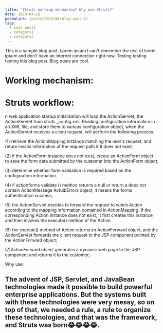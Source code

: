 ```yaml
---
title: 'Struts working mechanism? Why use Struts?'
date: 2020-04-19
permalink: /posts/2013/08/blog-post-2/
tags:
  - cool posts
  - category1
  - category2
---
```


This is a sample blog post. Lorem ipsum I can't remember the rest of lorem ipsum and don't have an internet connection right now. Testing testing testing this blog post. Blog posts are cool.

Working mechanism:
======

Struts workflow:
======

n web application startup initialization will load the ActionServlet, the ActionServlet from struts _config.xml. Reading configuration information in an XML file, and store them to various configuration object, when the ActionServlet receives a client request, will perform the following process.

(1) retrieve the ActionMapping instance matching the user's request, and return invalid information of the request path if it does not exist;

(2) if the ActionForm instance does not exist, create an ActionForm object to save the form data submitted by the customer into the ActionForm object;

(3) determine whether form validation is required based on the configuration information.

(4) if actionforms validate () method returns a null or return a does not contain ActionMessage ActuibErrors object, it means the forms authentication success;

(5) the ActionServlet decides to forward the request to which Action according to the mapping information contained in ActionMapping. If the corresponding Action instance does not exist, it first creates this instance and then invokes the execute() method of the Action.

(6) the execute() method of Action returns an ActionForward object, and the ActionServlet forwards the client request to the JSP component pointed by the ActionForward object;

(7)ActionForward object generates a dynamic web page to the JSP component and returns it to the customer;

Why use:

The advent of JSP, Servlet, and JavaBean technologies made it possible to build powerful enterprise applications. But the systems built with these technologies were very messy, so on top of that, we needed a rule, a rule to organize these technologies, and that was the framework, and Struts was born😂😂😂😂.
------